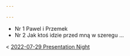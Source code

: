```yaml
---

---
```


- Nr 1 Pawel i Przemek
- Nr 2 Jak ktoś idzie przed mną w szeregu
...


< [2022-07-29 Presentation Night](Calendar/2022-07-29%20Presentation%20Night.md)